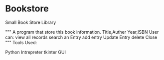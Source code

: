 # Bookstore
Small Book Store Library


"""
A program that store this book information.
Title,Auther
Year,ISBN
User can:
view all records
search an Entry
add entry
Update Entry
delete
Close
"""
Tools Used:

Python Intrepreter
tkinter GUI

